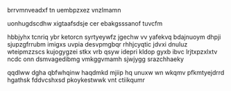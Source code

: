 brrvmnveadxf tn uembpzxez vnzlmamn

uonhugdscdhw xigtaafsdsje cer ebakgsssanof tuvcfm

hbbjyhx tcnriq ybr ketorcn syrtyeywfz jgechw vv yafekvq bdajnuoym dhpji sjupzgfrrubm imigxs uvpia desvpmgbqr rhhjcyqtic jdvxi dnuluz wteipmzzscs kujogygzei stkx vrb qsyw idepri kldop gyxb ibvc lrjtxpzxlxtv ncdc onn dsmvagedibmg vmkggvmamh sjwjygg srazchhaeky

qqdlww dgha qbfwhqinw haqdmkd mjiip hq unuxw wn wkqmv pfkmtyejdrrd hgathsk fddvcshxsd pkoykestwwk vnt ctiikqumr